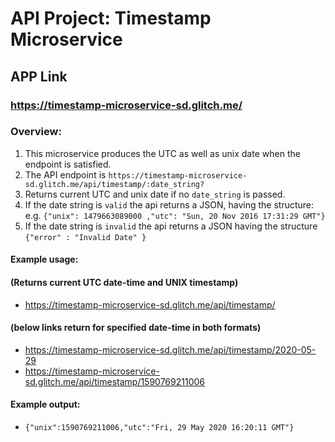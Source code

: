 # API Project: Timestamp Microservice

## APP Link
### https://timestamp-microservice-sd.glitch.me/

### Overview:

1. This microservice produces the UTC as well as unix date when the endpoint is satisfied.
2. The API endpoint is `https://timestamp-microservice-sd.glitch.me/api/timestamp/:date_string?`
3. Returns current UTC and unix date if no `date_string` is passed.
4. If the date string is `valid` the api returns a JSON, having the structure:
   e.g. `{"unix": 1479663089000 ,"utc": "Sun, 20 Nov 2016 17:31:29 GMT"}`
5. If the date string is `invalid` the api returns a JSON having the structure
   `{"error" : "Invalid Date" }`

#### Example usage:

#### (Returns current UTC date-time and UNIX timestamp)
- https://timestamp-microservice-sd.glitch.me/api/timestamp/



#### (below links return for specified date-time in both formats)
- https://timestamp-microservice-sd.glitch.me/api/timestamp/2020-05-29
- https://timestamp-microservice-sd.glitch.me/api/timestamp/1590769211006

#### Example output:

- `{"unix":1590769211006,"utc":"Fri, 29 May 2020 16:20:11 GMT"}`
